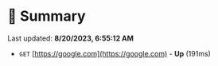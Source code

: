 # 📖 Summary
Last updated: **8/20/2023, 6:55:12 AM**

- `GET` [https://google.com](https://google.com) - **Up** (191ms)
